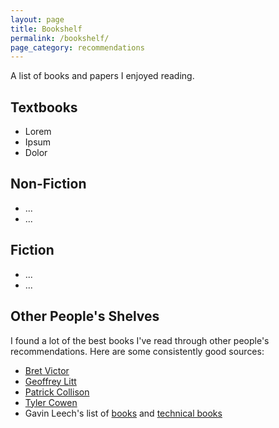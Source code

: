 ```yaml
---
layout: page
title: Bookshelf
permalink: /bookshelf/
page_category: recommendations
---
```


A list of books and papers I enjoyed reading.

## Textbooks

* Lorem
* Ipsum
* Dolor

## Non-Fiction

* ...
* ...

## Fiction

* ...
* ...

## Other People's Shelves

I found a lot of the best books I've read through other people's recommendations.
Here are some consistently good sources:

* [Bret Victor](https://worrydream.com/Shelf2015/)
* [Geoffrey Litt](https://www.geoffreylitt.com/inspirations)
* [Patrick Collison](https://patrickcollison.com/bookshelf)
* [Tyler Cowen](https://marginalrevolution.com/?s=been+reading)
* Gavin Leech's list of [books](https://www.gleech.org/books) and [technical books](https://www.gleech.org/technicalities/)
